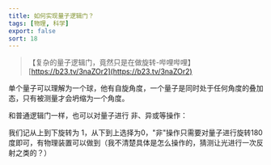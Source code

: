 ```yaml
---
title: 如何实现量子逻辑门？
tags: [物理, 科学]
export: false
sort: 18
---
```


> 【复杂的量子逻辑门，竟然只是在做旋转-哔哩哔哩】 [https://b23.tv/3naZOr2](https://b23.tv/3naZOr2)

单个量子可以理解为一个球，他有自旋角度，一个量子是同时处于任何角度的叠加态，只有被测量才会坍缩为一个角度。

和普通逻辑门一样，也可以对量子进行 非、异或等操作：

我们记从上到下旋转为 1，从下到上选择为0，"非"操作只需要对量子进行旋转180度即可，有物理装置可以做到（我不清楚具体是怎么操作的，猜测让光进行一次反射之类的？）
